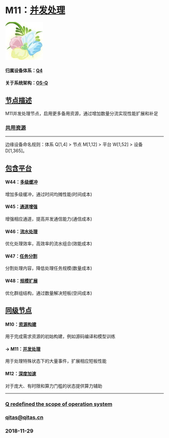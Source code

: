 ﻿# M11：[并发处理](https://github.com/OS-Q/M11) 

[![sites](OS-Q/OS-Q.png)](http://www.OS-Q.com)

#### 归属设备体系：[Q4](https://github.com/OS-Q/Q4)

#### 关于系统架构：[OS-Q](https://github.com/OS-Q/OS-Q)

## [节点描述](https://github.com/OS-Q/M11/wiki) 

M11并发处理节点，启用更多备用资源，通过增加数量分流实现性能扩展和补足

### [共用资源](https://github.com/OS-Q/M11/wiki/src) 


---

边缘设备命名规则：体系 Q[1,4] > 节点 M[1,12] > 平台 W[1,52] > 设备 D[1,365]。

## [包含平台](https://github.com/OS-Q/M11/wiki/index) 

#### W44：[多级缓冲](https://github.com/OS-Q/W44)

增加多级缓冲，通过时间均摊性能(时间成本)

#### W45：[通道增强](https://github.com/OS-Q/W45)

增强相应通道，提高并发通信能力(通信成本)

#### W46：[流水处理](https://github.com/OS-Q/W46)

优化处理效率，高效率的流水组合(效能成本)

#### W47：[任务分割](https://github.com/OS-Q/W47)

分割处理内容，降低处理任务规模(数量成本)

#### W48：[规模扩展](https://github.com/OS-Q/W48)

优化群组结构，通过数量解决短板(空间成本)


## [同级节点](https://github.com/OS-Q/M11/wiki/index)

#### M10：[资源构建](https://github.com/OS-Q/M10)

用于完成需求资源的初始构建，例如源码编译和模型训练

#### -> M11：[并发处理](https://github.com/OS-Q/M11) 

用于处理特殊状态下的大量事件，扩展相应短板性能

#### M12：[深度加速](https://github.com/OS-Q/M12)

对于庞大、有时限和算力门槛的状态提供算力辅助


---

###  [Q redefined the scope of operation system](http://www.OS-Q.com)
###  qitas@qitas.cn
###  2018-11-29
